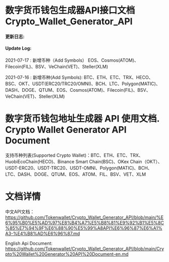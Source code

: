 # 数字货币钱包生成器API接口文档 Crypto_Wallet_Generator_API  

#### **更新日志:**
#### **Update Log:**
 2021-07-17 : 新增币种（Add Symbols） EOS、Cosmos(ATOM)、Filecoin(FIL)、BSV、VeChain(VET)、Steller(XLM)

 2021-07-16 : 新增币种(Add Symbols): BTC、ETH、ETC、TRX、HECO、BSC、OKT、USDT(ERC20/TRC20/OMNI)、BCH、LTC、Polygon(MATIC)、DASH、DOGE、QTUM、EOS、Cosmos(ATOM)、Filecoin(FIL)、BSV、VeChain(VET)、Steller(XLM)

# 数字货币钱包地址生成器 API 使用文档.  Crypto Wallet Generator API Document

支持币种列表(Supported Crypto Wallet)：BTC、ETH、ETC、TRX、HuobiEcoChain(HECO)、Binance Smart Chain(BSC)、OKex Chain（OKT）、USDT-ERC20、USDT-TRC20、USDT-OMNI、Polygon(MATIC)、BCH、LTC、DASH、DOGE、QTUM、EOS、ATOM、FIL、BSV、VET、XLM

# 文档详情

 中文API文档：  https://github.com/Tokenwallet/Crypto_Wallet_Generator_API/blob/main/%E6%95%B0%E5%AD%97%E8%B4%A7%E5%B8%81%E9%92%B1%E5%8C%85%E7%94%9F%E6%88%90%E5%99%A8API%E6%96%87%E6%A1%A3-%E4%B8%AD%E6%96%87.md


 English Api Document: 
 https://github.com/Tokenwallet/Crypto_Wallet_Generator_API/blob/main/Crypto%20Wallet%20Generator%20API%20Document-en.md

